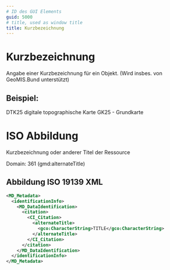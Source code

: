 ```yaml
---
# ID des GUI Elements
guid: 5000
# title, used as window title
title: Kurzbezeichnung
---
```


# Kurzbezeichnung

Angabe einer Kurzbezeichnung für ein Objekt. (Wird insbes. von GeoMIS.Bund unterstützt)

## Beispiel:

DTK25 digitale topographische Karte GK25 - Grundkarte

# ISO Abbildung

Kurzbezeichnung oder anderer Titel der Ressource

Domain: 361 (gmd:alternateTitle)

## Abbildung ISO 19139 XML

```XML
<MD_Metadata>
  <identificationInfo>
    <MD_DataIdentification>
      <citation>
        <CI_Citation>
          <alternateTitle>
            <gco:CharacterString>TITLE</gco:CharacterString>
          </alternateTitle>
        </CI_Citation>
      </citation>
    </MD_DataIdentification>
  </identificationInfo>
</MD_Metadata>
```
